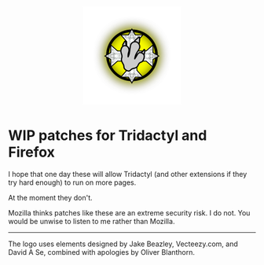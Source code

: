 <h1 align="center">
<br>
<img src="assets/tridactyl.png" alt="Tridactyl logo in front of a halo" width="200">
<br>
</h1>

# WIP patches for Tridactyl and Firefox

I hope that one day these will allow Tridactyl (and other extensions if they try hard enough) to run on more pages.

At the moment they don't.

Mozilla thinks patches like these are an extreme security risk. I do not. You would be unwise to listen to me rather than Mozilla.

---

The logo uses elements designed by Jake Beazley, Vecteezy.com, and David A Se, combined with apologies by Oliver Blanthorn.
